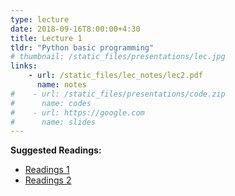```yaml
---
type: lecture
date: 2018-09-16T8:00:00+4:30
title: Lecture 1
tldr: "Python basic programming"
# thumbnail: /static_files/presentations/lec.jpg
links: 
    - url: /static_files/lec_notes/lec2.pdf
      name: notes
#    - url: /static_files/presentations/code.zip
#      name: codes
#    - url: https://google.com
#      name: slides
---
```

**Suggested Readings:**
- [Readings 1](http://example.com)
- [Readings 2](http://example.com)
